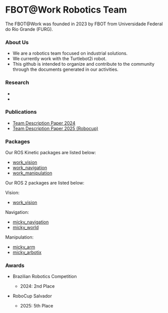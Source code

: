 # FBOT@Work Robotics Team

The FBOT@Work was founded in 2023 by FBOT from Universidade Federal do Rio Grande (FURG).

### About Us

- We are a robotics team focused on industrial solutions.
- We currently work with the Turtlebot2i robot.
- This github is intended to organize and contribute to the community through the documents generated in our activities.

### Research
-
-

### Publications
- [Team Description Paper 2024](https://drive.google.com/file/d/1yO1v0ZhKa_G1UaJ3S2aH4zJHC0cj99D5/view?usp=drive_link)
- [Team Description Paper 2025 (Robocup)](https://drive.google.com/file/d/1FYD7_3_iGTZkD3xP8krVZclJsw9IzPSS/view?usp=sharing)

### Packages

Our ROS Kinetic packages are listed below:
- [work_vision](https://github.com/FBOTWork/work_vision)
- [work_navigation](https://github.com/FBOTWork/work_navigation)
- [work_manipulation](https://github.com/FBOTWork/work_manipulation)

Our ROS 2 packages are listed below:

Vision:

- [work_vision]()

Navigation:

- [micky_navigation](https://github.com/FBOTWork/micky_navigation.git)
- [micky_world](https://github.com/FBOTWork/micky_world.git)

Manipulation:

- [micky_arm](https://github.com/FBOTWork/micky_arm.git)
- [micky_arbotix](https://github.com/FBOTWork/micky_arbotix.git)

### Awards
- Brazilian Robotics Competition

  - 2024: 2nd Place

- RoboCup Salvador
  - 2025: 5th Place
